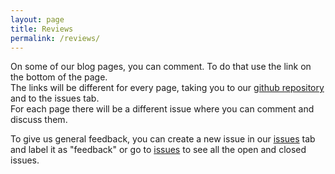 ```yaml
---
layout: page
title: Reviews
permalink: /reviews/
---
```

On some of our blog pages, you can comment. To do that use the link on the bottom of the page.  
The links will be different for every page, taking you to our [github repository](https://github.com/FileFighter/filefighter.github.io/) and to the issues tab.  
For each page there will be a different issue where you can comment and discuss them.

To give us general feedback, you can create a new issue in our [issues](https://github.com/FileFighter/filefighter.github.io/issues) tab and label it as "feedback" or go to <a href="https://github.com/FileFighter/filefighter.github.io/issues">issues</a> to see all the open and closed issues.